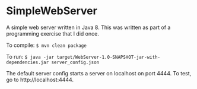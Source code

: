 # SimpleWebServer
A simple web server written in Java 8. This was written as part of a programming exercise that I did once.

To compile:
```$ mvn clean package```

To run:
```$ java -jar target/WebServer-1.0-SNAPSHOT-jar-with-dependencies.jar server_config.json```

The default server config starts a server on localhost on port 4444. To test, go to http://localhost:4444.

